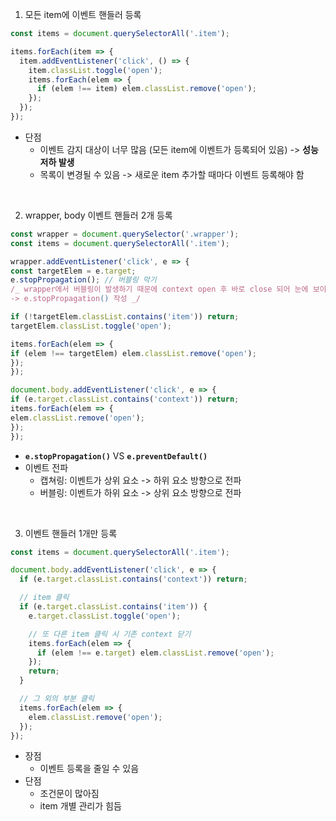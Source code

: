 1. 모든 item에 이벤트 핸들러 등록

```javascript
const items = document.querySelectorAll('.item');

items.forEach(item => {
  item.addEventListener('click', () => {
    item.classList.toggle('open');
    items.forEach(elem => {
      if (elem !== item) elem.classList.remove('open');
    });
  });
});
```

- 단점
  - 이벤트 감지 대상이 너무 많음 (모든 item에 이벤트가 등록되어 있음) -> **성능 저하 발생**
  - 목록이 변경될 수 있음 -> 새로운 item 추가할 때마다 이벤트 등록해야 함

<br> 
 
2. wrapper, body 이벤트 핸들러 2개 등록
```javascript
const wrapper = document.querySelector('.wrapper');
const items = document.querySelectorAll('.item');

wrapper.addEventListener('click', e => {
const targetElem = e.target;
e.stopPropagation(); // 버블링 막기
/_ wrapper에서 버블링이 발생하기 때문에 context open 후 바로 close 되어 눈에 보이지 X
-> e.stopPropagation() 작성 _/

if (!targetElem.classList.contains('item')) return;
targetElem.classList.toggle('open');

items.forEach(elem => {
if (elem !== targetElem) elem.classList.remove('open');
});
});

document.body.addEventListener('click', e => {
if (e.target.classList.contains('context')) return;
items.forEach(elem => {
elem.classList.remove('open');
});
});

````

- **`e.stopPropagation()`** VS **`e.preventDefault()`**
- 이벤트 전파
  - 캡쳐링: 이벤트가 상위 요소 -> 하위 요소 방향으로 전파
  - 버블링: 이벤트가 하위 요소 -> 상위 요소 방향으로 전파

<br>

3. 이벤트 핸들러 1개만 등록
```javascript
const items = document.querySelectorAll('.item');

document.body.addEventListener('click', e => {
  if (e.target.classList.contains('context')) return;

  // item 클릭
  if (e.target.classList.contains('item')) {
    e.target.classList.toggle('open');

    // 또 다른 item 클릭 시 기존 context 닫기
    items.forEach(elem => {
      if (elem !== e.target) elem.classList.remove('open');
    });
    return;
  }

  // 그 외의 부분 클릭
  items.forEach(elem => {
    elem.classList.remove('open');
  });
});

````

- 장점
  - 이벤트 등록을 줄일 수 있음
- 단점
  - 조건문이 많아짐
  - item 개별 관리가 힘듬
